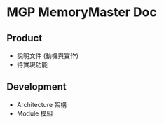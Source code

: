 # MGP MemoryMaster Doc

## Product
- 說明文件 (動機與實作)
- 待實現功能

## Development
- Architecture 架構
- Module 模組